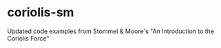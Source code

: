 # coriolis-sm
Updated code examples from Stommel &amp; Moore's "An Introduction to the Coriolis Force"
